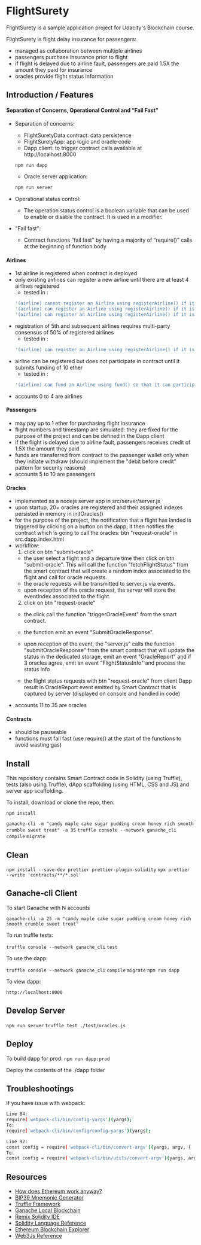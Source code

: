 # FlightSurety

FlightSurety is a sample application project for Udacity's Blockchain course.

FlightSurety is flight delay insurance for passengers:

- managed as collaboration between multiple airlines
- passengers purchase insurance prior to flight
- if flight is delayed due to airline fault, passengers are paid 1.5X the amount they paid for insurance
- oracles provide flight status information

## Introduction / Features

#### Separation of Concerns, Operational Control and “Fail Fast”

- Separation of concerns:

  - FlightSuretyData contract: data persistence
  - FlightSuretyApp: app logic and oracle code
  - Dapp client: to trigger contract calls available at http://localhost:8000

  ```bash
  npm run dapp
  ```

  - Oracle server application:

  ```bash
  npm run server
  ```

- Operational status control:

  - The operation status control is a boolean variable that can be used to enable or disable the contract. It is used in a modifier.

- "Fail fast":
  - Contract functions “fail fast” by having a majority of “require()” calls at the beginning of function body

#### Airlines

- 1st airline is registered when contract is deployed
- only existing airlines can register a new airline until there are at least 4 airlines registered
  - tested in :
  ```bash
  '(airline) cannot register an Airline using registerAirline() if it is not registered'
  '(airline) can register an Airline using registerAirline() if it is registered but not funded'
  '(airline) can register an Airline using registerAirline() if it is registered and funded'
  ```
- registration of 5th and subsequent airlines requires multi-party consensus of 50% of registered airlines
  - tested in :
  ```bash
  '(airline) can register an Airline using registerAirline() if it is registered and funded using multisig once there are more than 4 airlines'
  ```
- airline can be registered but does not participate in contract until it submits funding of 10 ether
  - tested in :
  ```bash
  '(airline) can fund an Airline using fund() so that it can participate in the contract'
  ```
- accounts 0 to 4 are airlines

#### Passengers

- may pay up to 1 ether for purchasing flight insurance
- flight numbers and timestamp are simulated: they are fixed for the purpose of the project and can be defined in the Dapp client
- if the flight is delayed due to airline fault, passengers receives credit of 1.5X the amount they paid
- funds are transferred from contract to the passenger wallet only when they initiate withdraw (should implement the "debit before credit" pattern for security reasons)
- accounts 5 to 10 are passengers

#### Oracles

- implemented as a nodejs server app in src/server/server.js
- upon startup, 20+ oracles are registered and their assigned indexes persisted in memory in initOracles()
- for the purpose of the project, the notification that a flight has landed is triggered by clicking on a button on the dapp; it then notifies the contract which is going to call the oracles: btn "request-oracle" in src.dapp.index.html
- workflow: 
  1) click on btn "submit-oracle"
  - the user select a flight and a departure time then click on btn "submit-oracle". This will call the function "fetchFlightStatus" from the smart contract that will create a random index associated to the flight and call for oracle requests.
  - the oracle requests will be transmitted to server.js via events.
  - upon reception of the oracle request, the server will store the eventIndex associated to the flight.
  2) click on btn "request-oracle"
  - the click call the function "triggerOracleEvent" from the smart contract. 
  - the function emit an event "SubmitOracleResponse".
  - upon reception of the event, the "server.js" calls the function "submitOracleResponse" from the smart contract that will update the status in the dedicated storage, emit an event "OracleReport" and if 3 oracles agree, emit an event "FlightStatusInfo" and process the status info

  - the flight status requests with btn "request-oracle" from client Dapp result in OracleReport event emitted by Smart Contract that is captured by server (displayed on console and handled in code)
- accounts 11 to 35 are oracles

#### Contracts

- should be pauseable
- functions must fail fast (use require() at the start of the functions to avoid wasting gas)

## Install

This repository contains Smart Contract code in Solidity (using Truffle), tests (also using Truffle), dApp scaffolding (using HTML, CSS and JS) and server app scaffolding.

To install, download or clone the repo, then:

`npm install`

`ganache-cli -m "candy maple cake sugar pudding cream honey rich smooth crumble sweet treat" -a 35`
`truffle console --network ganache_cli`
`compile`
`migrate`

## Clean

`npm install --save-dev prettier prettier-plugin-solidity`
`npx prettier --write 'contracts/**/*.sol'`

## Ganache-cli Client

To start Ganache with N accounts

`ganache-cli -a 25 -m "candy maple cake sugar pudding cream honey rich smooth crumble sweet treat"`

To run truffle tests:

`truffle console --network ganache_cli`
`test`

To use the dapp:

`truffle console --network ganache_cli`
`compile`
`migrate`
`npm run dapp`

To view dapp:

`http://localhost:8000`

## Develop Server

`npm run server`
`truffle test ./test/oracles.js`

## Deploy

To build dapp for prod:
`npm run dapp:prod`

Deploy the contents of the ./dapp folder

## Troubleshootings

If you have issue with webpack:

```bash
Line 84:
require('webpack-cli/bin/config-yargs')(yargs);
To:
require('webpack-cli/bin/config/config-yargs')(yargs);

Line 92:
const config = require('webpack-cli/bin/convert-argv')(yargs, argv, {
To:
const config = require('webpack-cli/bin/utils/convert-argv')(yargs, argv, {
```

## Resources

- [How does Ethereum work anyway?](https://medium.com/@preethikasireddy/how-does-ethereum-work-anyway-22d1df506369)
- [BIP39 Mnemonic Generator](https://iancoleman.io/bip39/)
- [Truffle Framework](http://truffleframework.com/)
- [Ganache Local Blockchain](http://truffleframework.com/ganache/)
- [Remix Solidity IDE](https://remix.ethereum.org/)
- [Solidity Language Reference](http://solidity.readthedocs.io/en/v0.4.24/)
- [Ethereum Blockchain Explorer](https://etherscan.io/)
- [Web3Js Reference](https://github.com/ethereum/wiki/wiki/JavaScript-API)
